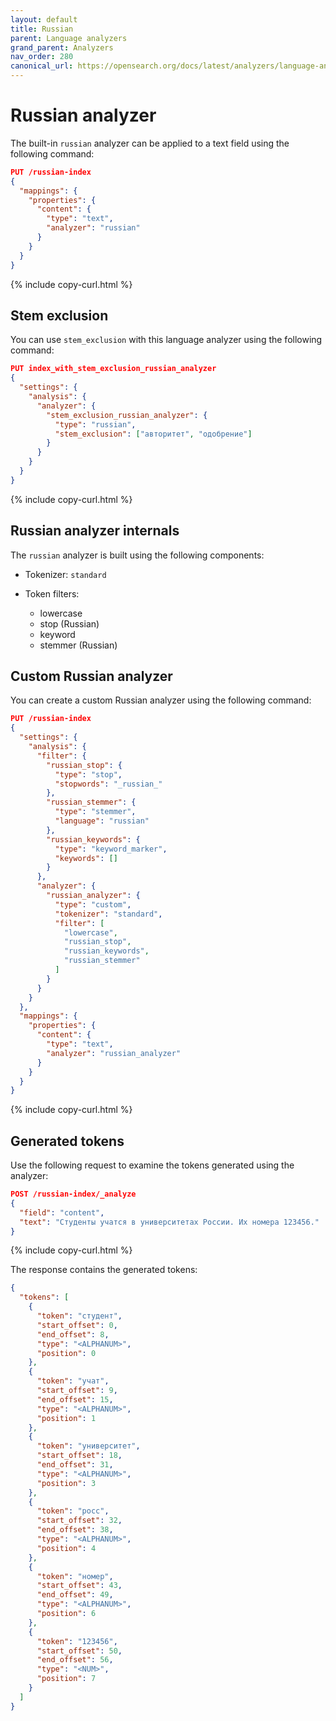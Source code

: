 ```yaml
---
layout: default
title: Russian
parent: Language analyzers
grand_parent: Analyzers
nav_order: 280
canonical_url: https://opensearch.org/docs/latest/analyzers/language-analyzers/russian/
---
```


# Russian analyzer

The built-in `russian` analyzer can be applied to a text field using the following command:

```json
PUT /russian-index
{
  "mappings": {
    "properties": {
      "content": {
        "type": "text",
        "analyzer": "russian"
      }
    }
  }
}
```
{% include copy-curl.html %}

## Stem exclusion

You can use `stem_exclusion` with this language analyzer using the following command:

```json
PUT index_with_stem_exclusion_russian_analyzer
{
  "settings": {
    "analysis": {
      "analyzer": {
        "stem_exclusion_russian_analyzer": {
          "type": "russian",
          "stem_exclusion": ["авторитет", "одобрение"]
        }
      }
    }
  }
}
```
{% include copy-curl.html %}

## Russian analyzer internals

The `russian` analyzer is built using the following components:

- Tokenizer: `standard`

- Token filters:
  - lowercase
  - stop (Russian)
  - keyword
  - stemmer (Russian)

## Custom Russian analyzer

You can create a custom Russian analyzer using the following command:

```json
PUT /russian-index
{
  "settings": {
    "analysis": {
      "filter": {
        "russian_stop": {
          "type": "stop",
          "stopwords": "_russian_"
        },
        "russian_stemmer": {
          "type": "stemmer",
          "language": "russian"
        },
        "russian_keywords": {
          "type": "keyword_marker",
          "keywords": []
        }
      },
      "analyzer": {
        "russian_analyzer": {
          "type": "custom",
          "tokenizer": "standard",
          "filter": [
            "lowercase",
            "russian_stop",
            "russian_keywords",
            "russian_stemmer"
          ]
        }
      }
    }
  },
  "mappings": {
    "properties": {
      "content": {
        "type": "text",
        "analyzer": "russian_analyzer"
      }
    }
  }
}
```
{% include copy-curl.html %}

## Generated tokens

Use the following request to examine the tokens generated using the analyzer:

```json
POST /russian-index/_analyze
{
  "field": "content",
  "text": "Студенты учатся в университетах России. Их номера 123456."
}
```
{% include copy-curl.html %}

The response contains the generated tokens:

```json
{
  "tokens": [
    {
      "token": "студент",
      "start_offset": 0,
      "end_offset": 8,
      "type": "<ALPHANUM>",
      "position": 0
    },
    {
      "token": "учат",
      "start_offset": 9,
      "end_offset": 15,
      "type": "<ALPHANUM>",
      "position": 1
    },
    {
      "token": "университет",
      "start_offset": 18,
      "end_offset": 31,
      "type": "<ALPHANUM>",
      "position": 3
    },
    {
      "token": "росс",
      "start_offset": 32,
      "end_offset": 38,
      "type": "<ALPHANUM>",
      "position": 4
    },
    {
      "token": "номер",
      "start_offset": 43,
      "end_offset": 49,
      "type": "<ALPHANUM>",
      "position": 6
    },
    {
      "token": "123456",
      "start_offset": 50,
      "end_offset": 56,
      "type": "<NUM>",
      "position": 7
    }
  ]
}
```